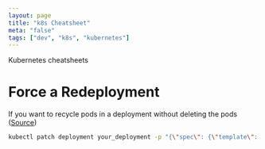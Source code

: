 ```yaml
---
layout: page
title: "k8s Cheatsheet"
meta: "false"
tags: ["dev", "k8s", "kubernetes"]
---
```


Kubernetes cheatsheets

# Force a Redeployment

If you want to recycle pods in a deployment without deleting the pods ([Source](https://www.kevinsimper.dk/posts/trigger-a-redeploy-in-kubernetes))
```sh
kubectl patch deployment your_deployment -p "{\"spec\": {\"template\": {\"metadata\": { \"labels\": {  \"redeploy\": \"$(date +%s)\"}}}}}"
```
